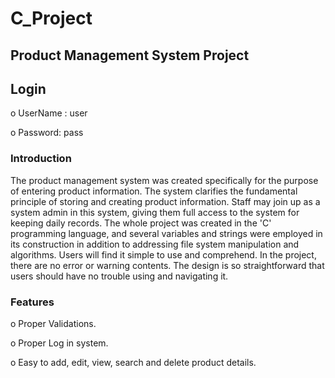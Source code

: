 # C_Project
## Product Management System Project

## Login
o UserName : user


o Password: pass

### Introduction
The product management system was created specifically for the purpose of entering product information. The system clarifies the fundamental principle of storing and creating product information. Staff may join up as a system admin in this system, giving them full access to the system for keeping daily records. The whole project was created in the 'C' programming language, and several variables and strings were employed in its construction in addition to addressing file system manipulation and algorithms. Users will find it simple to use and comprehend. In the project, there are no error or warning contents. The design is so straightforward that users should have no trouble using and navigating it.

### Features
o Proper Validations.


o Proper Log in system.


o Easy to add, edit, view, search and delete product details.
